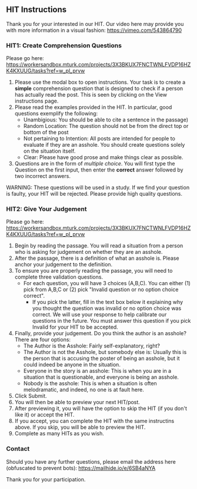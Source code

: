 ## HIT Instructions

Thank you for your interested in our HIT. Our video here may provide you with more information in a visual fashion: https://vimeo.com/543864790

### HIT1: Create Comprehension Questions
Please go here: https://workersandbox.mturk.com/projects/3X3BKUX7FNCTWNLFVDP16HZK4KXUUG/tasks?ref=w_pl_prvw

1. Please use the modal box to open instructions. Your task is to create a **simple** comprehension question that is designed to check if a person has actually read the post. This is seen by clicking on the View instructions page. 
2. Please read the examples provided in the HIT. In particular, good questions exemplify the following: 
    - Unambigious: You should be able to cite a sentence in the passage)
    - Random Location: The question should not be from the direct top or bottom of the post
    - Not pertaining to Intention: All posts are intended for people to evaluate if they are an asshole. You should create questions solely on the situation itself. 
    - Clear: Please have good prose and make things clear as possible. 
3. Questions are in the form of _multiple choice_. You will first type the Question on the first input, then enter the **correct** answer followed by two incorrect answers. 

WARNING: These questions will be used in a study. If we find your question is faulty, your HIT will be rejected. Please provide high quality questions. 

### HIT2: Give Your Judgement
Please go here: https://workersandbox.mturk.com/projects/3X3BKUX7FNCTWNLFVDP16HZK4KXUUG/tasks?ref=w_pl_prvw

1. Begin by reading the passage. You will read a situation from a person who is asking for judgement on whether they are an asshole. 
2. After the passage, there is a definition of what an asshole is. Please anchor your judgement to the definition. 
3. To ensure you are properly reading the passage, you will need to complete three validation questions. 
    - For each question, you will have 3 choices (A,B,C). You can either (1) pick from A,B,C or (2) pick 
  "Invalid question or no option choice correct". 
      - If you pick the latter, fill in the text box below it explaining why you thought the question was invalid or no option choice was correct. We will use your response to help calibrate our questions in the future. You must answer this question if you pick Invalid for your HIT to be accepted. 
4. Finally, provide your judgement. Do you think the author is an asshole? There are four options: 
    -  The Author is the Asshole: Fairly self-explanatory, right?
    -  The Author is not the Asshole, but somebody else is: Usually this is the person that is accusing the poster of being an asshole, but it could indeed be anyone in the situation. 
    - Everyone in the story is an asshole: This is when you are in a situation that is questionable, and everyone is being an asshole. 
    - Nobody is the asshole: This is when a situation is often melodramatic, and indeed, no one is at fault here. 
5. Click Submit.
6. You will then be able to preview your next HIT/post. 
7. After previewing it, you will have the option to skip the HIT (if you don't like it) or accept the HIT.
8. If you accept, you can complete the HIT with the same instructins above. 
    If you skip, you will be able to preview the HIT.
9. Complete as many HITs as you wish.

### Contact 
Should you have any further questions, please email the address here (obfuscated to prevent bots): https://mailhide.io/e/6SB4aNYA

Thank you for your participation. 